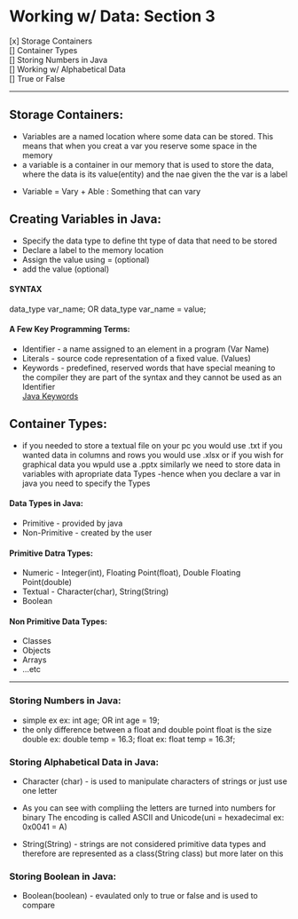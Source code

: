# Working w/ Data: Section 3
[x] Storage Containers   
[] Container Types      
[] Storing Numbers in Java      
[] Working w/ Alphabetical Data      
[] True or False      
***   
## Storage Containers:
* Variables are a named location where some data can be stored. This means that when 
        you creat a var you reserve some space in the memory
* a variable is a container in our memory that is used to store the data, where the 
        data is its value(entity) and the nae given the the var is a label
- Variable = Vary + Able : Something that can vary
## Creating Variables in Java:
* Specify the data type to define tht type of data that need to be stored
* Declare a label to the memory location
* Assign the value using = (optional) 
* add the value (optional)
#### SYNTAX ####
data_type var_name; OR data_type var_name = value;

#### A Few Key Programming Terms:
* Identifier - a name assigned to an element in a program (Var Name)
* Literals - source code representation of a fixed value. (Values)
* Keywords - predefined, reserved words that have special meaning to the compiler
        they are part of the syntax and they cannot be used as an Identifier    
[Java Keywords](https://docs.oracle.com/javase/tutorial/java/nutsandbolts/_keywords.html)

## Container Types:
- if you needed to store a textual file on your pc you would use .txt
        if you wanted data in columns and rows you would use .xlsx 
        or if you wish for graphical data you wpuld use a .pptx similarly
        we need to store data in variables with apropriate data Types
        -hence when you declare a var in java you need to specify the Types
#### Data Types in Java: ####
* Primitive - provided by java
* Non-Primitive - created by the user
#### Primitive Datra Types:
* Numeric - Integer(int), Floating Point(float), Double Floating Point(double)
* Textual - Character(char), String(String)
* Boolean
#### Non Primitive Data Types:
* Classes
* Objects
* Arrays
* ...etc
***   
### Storing Numbers in Java:
* simple ex
ex: int age; OR int age = 19;
* the only difference between a float and double point float is the size
double ex: double temp = 16.3;
float ex: float temp = 16.3f;

### Storing Alphabetical Data in Java:
* Character (char) - is used to manipulate characters of strings or just use one 
                        letter
- As you can see with compliing the letters are turned into numbers for binary
        The encoding is called ASCII and Unicode(uni = hexadecimal ex: 0x0041 = A)
* String(String) - strings are not considered primitive data types and therefore are 
        represented as a class(String class) but more later on this

### Storing Boolean in Java:
* Boolean(boolean) - evaulated only to true or false and is used to compare